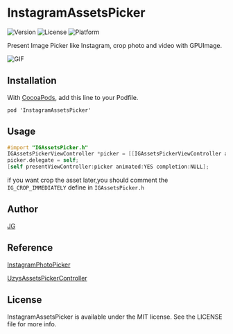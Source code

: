 # InstagramAssetsPicker

![Version](https://img.shields.io/cocoapods/v/InstagramAssetsPicker.svg)
![License](https://img.shields.io/cocoapods/l/InstagramAssetsPicker.svg)
![Platform](https://img.shields.io/cocoapods/p/InstagramAssetsPicker.svg)

Present Image Picker like Instagram, crop photo and video with GPUImage.

![GIF](screen.gif)


## Installation

With [CocoaPods](http://cocoapods.org/), add this line to your Podfile.

    pod 'InstagramAssetsPicker'

## Usage

``` objective-c
#import "IGAssetsPicker.h"
IGAssetsPickerViewController *picker = [[IGAssetsPickerViewController alloc] init];
picker.delegate = self;
[self presentViewController:picker animated:YES completion:NULL];
```
if you want crop the asset later,you should comment the `IG_CROP_IMMEDIATELY` define in `IGAssetsPicker.h`

## Author

[JG](https://github.com/Jexbat)

## Reference
[InstagramPhotoPicker](https://github.com/wenzhaot/InstagramPhotoPicker)

[UzysAssetsPickerController](https://github.com/uzysjung/UzysAssetsPickerController)


## License

InstagramAssetsPicker is available under the MIT license. See the LICENSE file for more info.

